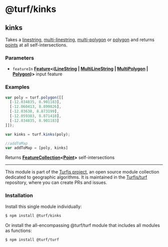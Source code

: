 # @turf/kinks

<!-- Generated by documentation.js. Update this documentation by updating the source code. -->

## kinks

Takes a [linestring][1], [multi-linestring][2],
[multi-polygon][3] or [polygon][4] and
returns [points][5] at all self-intersections.

### Parameters

*   `featureIn` **[Feature][6]<([LineString][7] | [MultiLineString][8] | [MultiPolygon][9] | [Polygon][10])>** input feature

### Examples

```javascript
var poly = turf.polygon([[
  [-12.034835, 8.901183],
  [-12.060413, 8.899826],
  [-12.03638, 8.873199],
  [-12.059383, 8.871418],
  [-12.034835, 8.901183]
]]);

var kinks = turf.kinks(poly);

//addToMap
var addToMap = [poly, kinks]
```

Returns **[FeatureCollection][11]<[Point][12]>** self-intersections

[1]: https://tools.ietf.org/html/rfc7946#section-3.1.4

[2]: https://tools.ietf.org/html/rfc7946#section-3.1.5

[3]: https://tools.ietf.org/html/rfc7946#section-3.1.7

[4]: https://tools.ietf.org/html/rfc7946#section-3.1.6

[5]: https://tools.ietf.org/html/rfc7946#section-3.1.2

[6]: https://tools.ietf.org/html/rfc7946#section-3.2

[7]: https://tools.ietf.org/html/rfc7946#section-3.1.4

[8]: https://tools.ietf.org/html/rfc7946#section-3.1.5

[9]: https://tools.ietf.org/html/rfc7946#section-3.1.7

[10]: https://tools.ietf.org/html/rfc7946#section-3.1.6

[11]: https://tools.ietf.org/html/rfc7946#section-3.3

[12]: https://tools.ietf.org/html/rfc7946#section-3.1.2

<!-- This file is automatically generated. Please don't edit it directly. If you find an error, edit the source file of the module in question (likely index.js or index.ts), and re-run "yarn docs" from the root of the turf project. -->

---

This module is part of the [Turfjs project](https://turfjs.org/), an open source module collection dedicated to geographic algorithms. It is maintained in the [Turfjs/turf](https://github.com/Turfjs/turf) repository, where you can create PRs and issues.

### Installation

Install this single module individually:

```sh
$ npm install @turf/kinks
```

Or install the all-encompassing @turf/turf module that includes all modules as functions:

```sh
$ npm install @turf/turf
```
